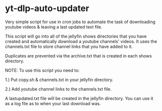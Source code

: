 # yt-dlp-auto-updater
Very simple script for use in cron jobs to automate the task of downloading youtube videos &amp; leaving a last updated text file.

This script will go into all of the jellyfin shows directories that you have created and automatically download a youtube channels' videos. 
It uses the channels.txt file to store channel links that you have added to it.

Duplicates are prevented via the archive.txt that is created in each shows directory.

NOTE:
To use this script you need to:

1.) Put copy.sh & channels.txt in your jellyfin directory.

2.) Add youtube channel links to the channels.txt file.

A lastupdated.txt file will be created in the jellyfin directory. 
You can use it as a log file as to when your last download was.
